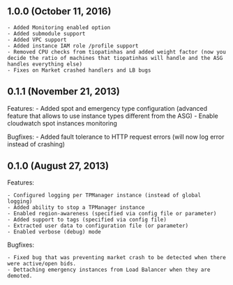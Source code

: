 ## 1.0.0 (October 11, 2016)
    - Added Monitoring enabled option
    - Added submodule support
    - Added VPC support
    - Added instance IAM role /profile support
    - Removed CPU checks from tiopatinhas and added weight factor (now you decide the ratio of machines that tiopatinhas will handle and the ASG handles everything else)
    - Fixes on Market crashed handlers and LB bugs

## 0.1.1 (November 21, 2013)

Features:
    - Added spot and emergency type configuration (advanced feature that allows to use instance types different from the ASG)
    - Enable cloudwatch spot instances monitoring

Bugfixes:
    - Added fault tolerance to HTTP request errors (will now log error instead of crashing)

## 0.1.0 (August 27, 2013)

Features:

    - Configured logging per TPManager instance (instead of global logging)
    - Added ability to stop a TPManager instance
    - Enabled region-awareness (specified via config file or parameter)
    - Added support to tags (specified via config file)
    - Extracted user data to configuration file (or parameter)
    - Enabled verbose (debug) mode

Bugfixes:

    - Fixed bug that was preventing market crash to be detected when there were active/open bids.
    - Dettaching emergency instances from Load Balancer when they are demoted.
